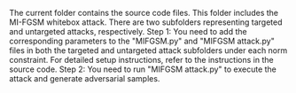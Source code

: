 The current folder contains the source code files. This folder includes the MI-FGSM whitebox attack. There are two subfolders representing targeted and untargeted attacks, respectively.
 Step 1: You need to add the corresponding parameters to the "MIFGSM.py" and "MIFGSM attack.py" files in both the targeted and untargeted attack subfolders under each norm constraint. For detailed setup instructions, refer to the instructions in the source code.
 Step 2: You need to run "MIFGSM attack.py" to execute the attack and generate adversarial samples.
